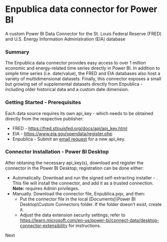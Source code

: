 # Enpublica data connector for Power BI
A custom Power BI Data Connector for the St. Louis Federal Reserve (FRED) and U.S. Energy Information Administration (EIA) database

### Summary
The Enpublica data connector provides easy access to over 1 million economic and energy-related time series directly in Power BI.  In addition to simple time series (i.e. date/value), the FRED and EIA databases also host a variety of multidimensional datasets.  Finally, this connector exposes a small but growing set of supplemental datasets directly from Enpublica - including older historical data and a custom date dimension.

### Getting Started - Prerequisites
Each data source requires its own api_key - which needs to be obtained directly from the respective publisher:
* FRED - https://fred.stlouisfed.org/docs/api/api_key.html
* EIA - https://www.eia.gov/opendata/register.php
* Enpublica - Submit an <a href="mailto:api_key_request@enpublica.com?subject=New%20api_key%20request&body=I%20would%20like%20to%20request%20a%20new%20api_key%20for%20Enpublica%20datasets.">email request</a> for a new api_key.

### Connector Installation - Power BI Desktop
After obtaning the necessary api_key(s), download and register the connector in the Power BI Desktop; registration can be done either:
* Automatically.  Download and run the signed self-extracting installer - .  This file will install the connector, and add it as a trusted connection. **Note:** requires Admin privileges.
* Manually.  Download the connector file, Enpublica.pqx, and then:
    * Put the connector file in the local [Documents]\Power BI Desktop\Custom Connectors folder. If the folder doesn't exist, create it.
    * Adjust the data extension security settings; refer to https://learn.microsoft.com/en-us/power-bi/connect-data/desktop-connector-extensibility for instructions.

Next



